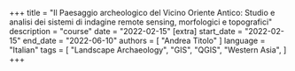 +++
title = "Il Paesaggio archeologico del Vicino Oriente Antico: Studio e analisi dei sistemi di indagine remote sensing, morfologici e topografici"
description = "course"
date = "2022-02-15"
[extra]
start_date = "2022-02-15"
end_date = "2022-06-10"
authors = [ "Andrea Titolo" ]
language = "Italian"
tags = [
  "Landscape Archaeology",
  "GIS",
  "QGIS",
  "Western Asia",
]
+++
